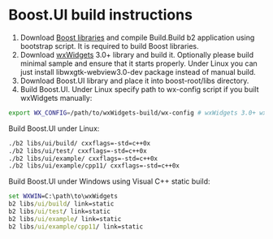 Boost.UI build instructions
===========================
1. Download [Boost libraries](http://www.boost.org/) and
compile Build.Build b2 application using bootstrap script.
It is required to build Boost libraries.
2. Download [wxWidgets](http://www.wxwidgets.org/) 3.0+ library and build it.
Optionally please build minimal sample and ensure that it starts properly.
Under Linux you can just install libwxgtk-webview3.0-dev package instead of manual build.
3. Download Boost.UI library and place it into boost-root/libs directory.
4. Build Boost.UI. Under Linux specify path to wx-config script if you built wxWidgets manually:
 ```sh
 export WX_CONFIG=/path/to/wxWidgets-build/wx-config # wxWidgets 3.0+ wx-config script path
 ```
 Build Boost.UI under Linux:
 ```sh
 ./b2 libs/ui/build/ cxxflags=-std=c++0x
 ./b2 libs/ui/test/ cxxflags=-std=c++0x
 ./b2 libs/ui/example/ cxxflags=-std=c++0x
 ./b2 libs/ui/example/cpp11/ cxxflags=-std=c++0x
 ```
 Build Boost.UI under Windows using Visual C++ static build:
 ```bat
 set WXWIN=C:\path\to\wxWidgets
 b2 libs/ui/build/ link=static
 b2 libs/ui/test/ link=static
 b2 libs/ui/example/ link=static
 b2 libs/ui/example/cpp11/ link=static
 ```
